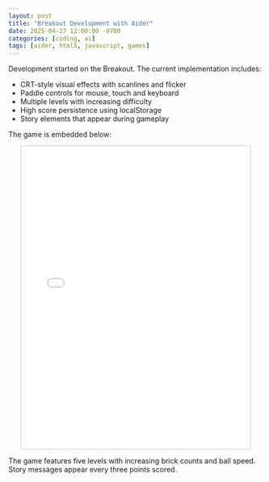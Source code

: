 ```yaml
---
layout: post
title: "Breakout Development with Aider"
date: 2025-04-27 12:00:00 -0700
categories: [coding, ai]
tags: [aider, html5, javascript, games]
---
```


Development started on the Breakout. The current implementation includes:

- CRT-style visual effects with scanlines and flicker
- Paddle controls for mouse, touch and keyboard
- Multiple levels with increasing difficulty
- High score persistence using localStorage
- Story elements that appear during gameplay

The game is embedded below:

<div class="responsive-game-container">
  <iframe src="/assets/games/existentialbreakoutftaider/breakout.html" 
          style="position:absolute; top:0; left:0; width:100%; height:100%; border:none; overflow:hidden;"
          tabindex="0">
  </iframe>
</div>

<script>
document.querySelector('.responsive-game-container iframe').addEventListener('keydown', function(e) {
    if([37, 38, 39, 40].indexOf(e.keyCode) > -1) {
        e.preventDefault();
    }
});
</script>

<style>
.responsive-game-container {
  position: relative;
  width: 90%;
  height: 600px;
  overflow: hidden;
  border: 1px solid #ccc;
  background: #000;
  margin: 0 auto;
}
</style>

The game features five levels with increasing brick counts and ball speed. Story messages appear every three points scored.
